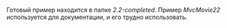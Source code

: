 Готовый пример находится в папке *2.2-completed*. Пример *MvcMovie22* используется для документации, и его трудно использовать.